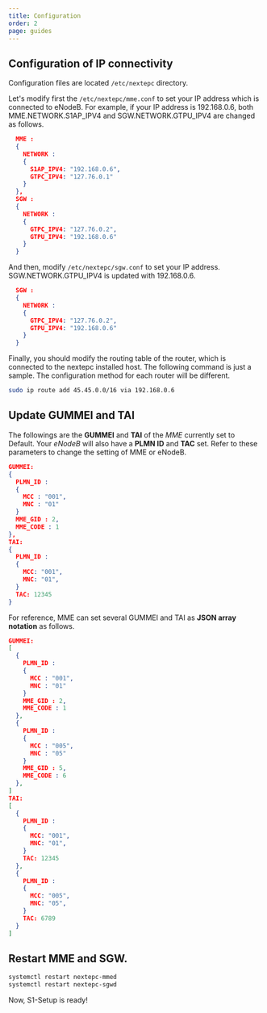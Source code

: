 ```yaml
---
title: Configuration
order: 2
page: guides
---
```


## Configuration of IP connectivity

Configuration files are located `/etc/nextepc` directory. 

Let's modify first the `/etc/nextepc/mme.conf` to set your IP address which is connected to eNodeB. For example, if your IP address is 192.168.0.6, both MME.NETWORK.S1AP_IPV4 and SGW.NETWORK.GTPU_IPV4 are changed as follows.
```json
  MME :
  {
    NETWORK :
    {
      S1AP_IPV4: "192.168.0.6",
      GTPC_IPV4: "127.76.0.1"
    }
  },
  SGW :
  {
    NETWORK :
    {
      GTPC_IPV4: "127.76.0.2",
      GTPU_IPV4: "192.168.0.6"
    }
  }
```

And then, modify `/etc/nextepc/sgw.conf` to set your IP address. SGW.NETWORK.GTPU_IPV4 is updated with 192.168.0.6.
```json
  SGW :
  {
    NETWORK :
    {
      GTPC_IPV4: "127.76.0.2",
      GTPU_IPV4: "192.168.0.6"
    }
  }
```

Finally, you should modify the routing table of the router, which is connected to the nextepc installed host. The following command is just a sample. The configuration method for each router will be different.
```bash
sudo ip route add 45.45.0.0/16 via 192.168.0.6
```

## Update GUMMEI and TAI

The followings are the **GUMMEI** and **TAI** of the *MME* currently set to Default. Your *eNodeB* will also have a **PLMN ID** and **TAC** set. Refer to these parameters to change the setting of MME or eNodeB.

```json
GUMMEI:
{
  PLMN_ID : 
  {
    MCC : "001",
    MNC : "01"
  }
  MME_GID : 2,
  MME_CODE : 1
},
TAI:
{
  PLMN_ID :
  {
    MCC: "001",
    MNC: "01",
  }
  TAC: 12345
}
```

For reference, MME can set several GUMMEI and TAI as **JSON array notation** as follows.

```json
GUMMEI:
[
  {
    PLMN_ID : 
    {
      MCC : "001",
      MNC : "01"
    }
    MME_GID : 2,
    MME_CODE : 1
  },
  {
    PLMN_ID : 
    {
      MCC : "005",
      MNC : "05"
    }
    MME_GID : 5,
    MME_CODE : 6
  },
]
TAI:
[
  {
    PLMN_ID :
    {
      MCC: "001",
      MNC: "01",
    }
    TAC: 12345
  },
  {
    PLMN_ID :
    {
      MCC: "005",
      MNC: "05",
    }
    TAC: 6789
  }
]
```

## Restart MME and SGW.

```bash
systemctl restart nextepc-mmed
systemctl restart nextepc-sgwd
```

Now, S1-Setup is ready! 
